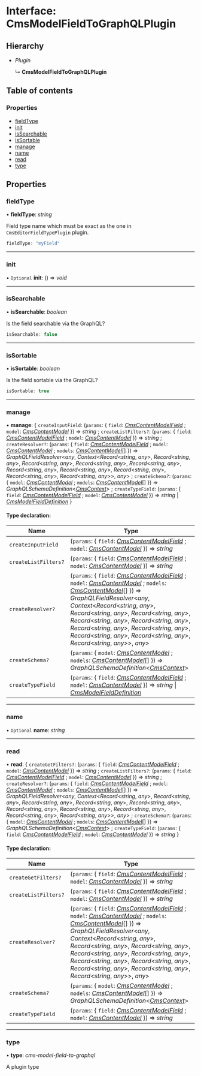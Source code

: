 # Interface: CmsModelFieldToGraphQLPlugin

## Hierarchy

* *Plugin*

  ↳ **CmsModelFieldToGraphQLPlugin**

## Table of contents

### Properties

- [fieldType](cmsmodelfieldtographqlplugin.md#fieldtype)
- [init](cmsmodelfieldtographqlplugin.md#init)
- [isSearchable](cmsmodelfieldtographqlplugin.md#issearchable)
- [isSortable](cmsmodelfieldtographqlplugin.md#issortable)
- [manage](cmsmodelfieldtographqlplugin.md#manage)
- [name](cmsmodelfieldtographqlplugin.md#name)
- [read](cmsmodelfieldtographqlplugin.md#read)
- [type](cmsmodelfieldtographqlplugin.md#type)

## Properties

### fieldType

• **fieldType**: *string*

Field type name which must be exact as the one in `CmsEditorFieldTypePlugin` plugin.

```ts
fieldType: "myField"
```

___

### init

• `Optional` **init**: () => *void*

___

### isSearchable

• **isSearchable**: *boolean*

Is the field searchable via the GraphQL?

```ts
isSearchable: false
```

___

### isSortable

• **isSortable**: *boolean*

Is the field sortable via the GraphQL?

```ts
isSortable: true
```

___

### manage

• **manage**: { `createInputField`: (`params`: { `field`: [*CmsContentModelField*](cmscontentmodelfield.md) ; `model`: [*CmsContentModel*](cmscontentmodel.md)  }) => *string* ; `createListFilters?`: (`params`: { `field`: [*CmsContentModelField*](cmscontentmodelfield.md) ; `model`: [*CmsContentModel*](cmscontentmodel.md)  }) => *string* ; `createResolver?`: (`params`: { `field`: [*CmsContentModelField*](cmscontentmodelfield.md) ; `model`: [*CmsContentModel*](cmscontentmodel.md) ; `models`: [*CmsContentModel*](cmscontentmodel.md)[]  }) => *GraphQLFieldResolver*<*any*, *Context*<*Record*<*string*, *any*\>, *Record*<*string*, *any*\>, *Record*<*string*, *any*\>, *Record*<*string*, *any*\>, *Record*<*string*, *any*\>, *Record*<*string*, *any*\>, *Record*<*string*, *any*\>, *Record*<*string*, *any*\>, *Record*<*string*, *any*\>, *Record*<*string*, *any*\>\>, *any*\> ; `createSchema?`: (`params`: { `model`: [*CmsContentModel*](cmscontentmodel.md) ; `models`: [*CmsContentModel*](cmscontentmodel.md)[]  }) => *GraphQLSchemaDefinition*<[*CmsContext*](cmscontext.md)\> ; `createTypeField`: (`params`: { `field`: [*CmsContentModelField*](cmscontentmodelfield.md) ; `model`: [*CmsContentModel*](cmscontentmodel.md)  }) => *string* \| [*CmsModelFieldDefinition*](cmsmodelfielddefinition.md)  }

#### Type declaration:

Name | Type |
------ | ------ |
`createInputField` | (`params`: { `field`: [*CmsContentModelField*](cmscontentmodelfield.md) ; `model`: [*CmsContentModel*](cmscontentmodel.md)  }) => *string* |
`createListFilters?` | (`params`: { `field`: [*CmsContentModelField*](cmscontentmodelfield.md) ; `model`: [*CmsContentModel*](cmscontentmodel.md)  }) => *string* |
`createResolver?` | (`params`: { `field`: [*CmsContentModelField*](cmscontentmodelfield.md) ; `model`: [*CmsContentModel*](cmscontentmodel.md) ; `models`: [*CmsContentModel*](cmscontentmodel.md)[]  }) => *GraphQLFieldResolver*<*any*, *Context*<*Record*<*string*, *any*\>, *Record*<*string*, *any*\>, *Record*<*string*, *any*\>, *Record*<*string*, *any*\>, *Record*<*string*, *any*\>, *Record*<*string*, *any*\>, *Record*<*string*, *any*\>, *Record*<*string*, *any*\>, *Record*<*string*, *any*\>, *Record*<*string*, *any*\>\>, *any*\> |
`createSchema?` | (`params`: { `model`: [*CmsContentModel*](cmscontentmodel.md) ; `models`: [*CmsContentModel*](cmscontentmodel.md)[]  }) => *GraphQLSchemaDefinition*<[*CmsContext*](cmscontext.md)\> |
`createTypeField` | (`params`: { `field`: [*CmsContentModelField*](cmscontentmodelfield.md) ; `model`: [*CmsContentModel*](cmscontentmodel.md)  }) => *string* \| [*CmsModelFieldDefinition*](cmsmodelfielddefinition.md) |

___

### name

• `Optional` **name**: *string*

___

### read

• **read**: { `createGetFilters?`: (`params`: { `field`: [*CmsContentModelField*](cmscontentmodelfield.md) ; `model`: [*CmsContentModel*](cmscontentmodel.md)  }) => *string* ; `createListFilters?`: (`params`: { `field`: [*CmsContentModelField*](cmscontentmodelfield.md) ; `model`: [*CmsContentModel*](cmscontentmodel.md)  }) => *string* ; `createResolver?`: (`params`: { `field`: [*CmsContentModelField*](cmscontentmodelfield.md) ; `model`: [*CmsContentModel*](cmscontentmodel.md) ; `models`: [*CmsContentModel*](cmscontentmodel.md)[]  }) => *GraphQLFieldResolver*<*any*, *Context*<*Record*<*string*, *any*\>, *Record*<*string*, *any*\>, *Record*<*string*, *any*\>, *Record*<*string*, *any*\>, *Record*<*string*, *any*\>, *Record*<*string*, *any*\>, *Record*<*string*, *any*\>, *Record*<*string*, *any*\>, *Record*<*string*, *any*\>, *Record*<*string*, *any*\>\>, *any*\> ; `createSchema?`: (`params`: { `model`: [*CmsContentModel*](cmscontentmodel.md) ; `models`: [*CmsContentModel*](cmscontentmodel.md)[]  }) => *GraphQLSchemaDefinition*<[*CmsContext*](cmscontext.md)\> ; `createTypeField`: (`params`: { `field`: [*CmsContentModelField*](cmscontentmodelfield.md) ; `model`: [*CmsContentModel*](cmscontentmodel.md)  }) => *string*  }

#### Type declaration:

Name | Type |
------ | ------ |
`createGetFilters?` | (`params`: { `field`: [*CmsContentModelField*](cmscontentmodelfield.md) ; `model`: [*CmsContentModel*](cmscontentmodel.md)  }) => *string* |
`createListFilters?` | (`params`: { `field`: [*CmsContentModelField*](cmscontentmodelfield.md) ; `model`: [*CmsContentModel*](cmscontentmodel.md)  }) => *string* |
`createResolver?` | (`params`: { `field`: [*CmsContentModelField*](cmscontentmodelfield.md) ; `model`: [*CmsContentModel*](cmscontentmodel.md) ; `models`: [*CmsContentModel*](cmscontentmodel.md)[]  }) => *GraphQLFieldResolver*<*any*, *Context*<*Record*<*string*, *any*\>, *Record*<*string*, *any*\>, *Record*<*string*, *any*\>, *Record*<*string*, *any*\>, *Record*<*string*, *any*\>, *Record*<*string*, *any*\>, *Record*<*string*, *any*\>, *Record*<*string*, *any*\>, *Record*<*string*, *any*\>, *Record*<*string*, *any*\>\>, *any*\> |
`createSchema?` | (`params`: { `model`: [*CmsContentModel*](cmscontentmodel.md) ; `models`: [*CmsContentModel*](cmscontentmodel.md)[]  }) => *GraphQLSchemaDefinition*<[*CmsContext*](cmscontext.md)\> |
`createTypeField` | (`params`: { `field`: [*CmsContentModelField*](cmscontentmodelfield.md) ; `model`: [*CmsContentModel*](cmscontentmodel.md)  }) => *string* |

___

### type

• **type**: *cms-model-field-to-graphql*

A plugin type
